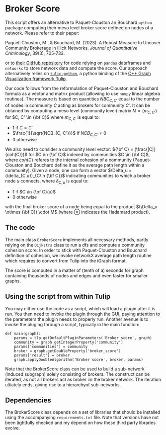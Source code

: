 # Broker Score
This script offers an alternative to Paquet-Clouston an Bouchard `python` package computing their meso level broker score defined on nodes of a network. Please refer to their paper:

Paquet-Clouston, M., & Bouchard, M. (2023). A Robust Measure to Uncover Community Brokerage in Illicit Networks. _Journal of Quantitative Criminology_, 39(3), 705-733.

or to [their GitHub repository](https://github.com/Masarah/community_broker_score) for code relying on `pandas` dataframes and `networkx` to store network data and compute the score. Our approach alternatively relies on [`tulip-python`](https://pypi.org/project/tulip-python/), a python binding of the [C++ Graph Visualization framework Tulip](https://tulip.labri.fr/).

Our code follows from the reformulation of Paquet-Clouston and Bouchard formula as a vector and matrix product (allowing to use `numpy` linear algebra routines). The measure is based on quantities $NBC_{C, C'}$ equal to the number of nodes in community $C$ acting as brokers for community $C'$. It can be obtained by computing a meso level (community level) matrix $M = (m_{C,C'})$ for $C, C' \in {\bf C}$ where $m_{C,C'}$ is equal to:

- 1 if $C = C'$
- $\frac{1}{\sqrt{NCB_{C, C'}}}$ if $NCB_{C, C'} \not = 0$
- 0 otherwise

We also need to consider a community level vector: ${\bf C} = (\frac{|C|}{coh(C)})$ for $C \in {\bf C}$ indexed by communities $C \in {\bf C}$, where $coh(C)$ referes to the internal cohesion of a community (Paquet-Clouston and Bouchard define it as the average path length within a community). Given a node, one can form a vector $\Delta_u = (\delta_{C,u})_{C\in {\bf C}}$ indicating communities to which a broker node $u$ connects, where $\delta_{C, u}$ is equal to:

- 1 if $C \in {\bf C}(u)$
- 0 otherwise

with the final broker score of a node being equal to the product $(\Delta_u \otimes {\bf C}) \cdot M$ (where $\otimes$ indicates the Hadamard product).

## The code
The main class `BrokerScore` implements all necessary methods, partly relying on the `Dijkstra` class to run a dfs and compute a community cohesion score. In order to stick with Paquet-Clouston and Bouchard definition of cohesion, we invoke networkX average path length routine which requires to convert from Tulip into the iGraph format.

The score is computed in a matter of (tenth of a) seconds for graph containing thousands of nodes and edges and even faster for smaller graphs.

## Using the script from within Tulip
You may either use the code as a script, which will load a plugin after it is run. You then need to invoke the plugin through the GUI, paying attention to the parameters the plugin needs to properly run. Another avenue is to invoke the pluging through a script, typically in the main function:
```
def main(graph):
    params = tlp.getDefaultPluginParameters('Broker score', graph)
    community = graph.getIntegerProperty('community')
    params['communities'] = community
    broker = graph.getDoubleProperty('broker_score')
    params['result'] = broker
    graph.applyDoubleAlgorithm('Broker score', broker, params)
```
Note that the BrokerScore class can be used to build a sub-network (induced subgraph) solely consisting of brokers. The construct can be iterated, as not all brokers act as broker iin the broker network. The iteration ultiately ends, giving rise to a hierarchyof sub-networks.

## Dependencies
The BrokerScore class depends on a set of libraries that should be installed using the accompanying `requirements.txt` file. Note that versions have not been tightfully checked and my depend on how these third party libraries evolve.


